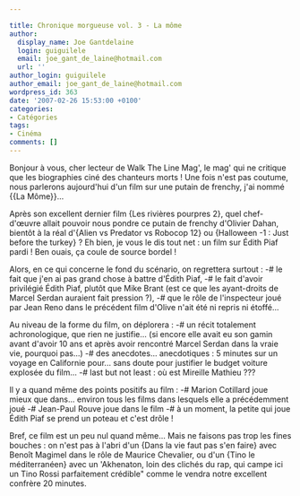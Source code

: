 ```yaml
---

title: Chronique morgueuse vol. 3 - La môme
author:
  display_name: Joe Gantdelaine
  login: guiguilele
  email: joe_gant_de_laine@hotmail.com
  url: ''
author_login: guiguilele
author_email: joe_gant_de_laine@hotmail.com
wordpress_id: 363
date: '2007-02-26 15:53:00 +0100'
categories:
- Catégories
tags:
- Cinéma
comments: []
---
```

Bonjour à vous, cher lecteur de Walk The Line Mag', le mag' qui ne critique que les biographies ciné des chanteurs morts ! Une fois n'est pas coutume, nous parlerons aujourd'hui d'un film sur une putain de frenchy, j'ai nommé {{La Môme}}...

Après son excellent dernier film {Les rivières pourpres 2}, quel chef-d'œuvre allait pouvoir nous pondre ce putain de frenchy d'Olivier Dahan, bientôt à la réal d'{Alien vs Predator vs Robocop 12} ou {Halloween -1 : Just before the turkey} ? Eh bien, je vous le dis tout net : un film sur Édith Piaf pardi ! Ben ouais, ça coule de source bordel !

Alors, en ce qui concerne le fond du scénario, on regrettera surtout : 
-# le fait que j'en ai pas grand chose à battre d'Édith Piaf, 
-# le fait d'avoir privilégié Édith Piaf, plutôt que Mike Brant (est ce que les ayant-droits de Marcel Serdan auraient fait pression ?), 
-# que le rôle de l'inspecteur joué par Jean Reno dans le précédent film d'Olive n'ait été ni repris ni étoffé...

Au niveau de la forme du film, on déplorera : 
-# un récit totalement achronologique, que rien ne justifie... (si encore elle avait eu son gamin avant d'avoir 10 ans et après avoir rencontré Marcel Serdan dans la vraie vie, pourquoi pas...) 
-# des anecdotes... anecdotiques : 5 minutes sur un voyage en Californie pour... sans doute pour justifier le budget voiture explosée du film... 
-# last but not least : où est Mireille Mathieu ???

Il y a quand même des points positifs au film : 
-# Marion Cotillard joue mieux que dans... environ tous les films dans lesquels elle a précédemment joué 
-# Jean-Paul Rouve joue dans le film 
-# à un moment, la petite qui joue Édith Piaf se prend un poteau et c'est drôle !

Bref, ce film est un peu nul quand même... Mais ne faisons pas trop les fines bouches : on n'est pas à l'abri d'un {Dans la vie faut pas s'en faire} avec Benoît Magimel dans le rôle de Maurice Chevalier, ou d'un {Tino le méditerranéen} avec un 'Akhenaton, loin des clichés du rap, qui campe ici un Tino Rossi parfaitement crédible" comme le vendra notre excellent confrère 20 minutes.
